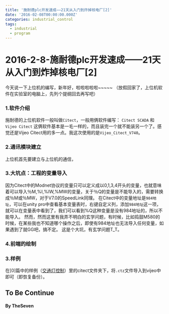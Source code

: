 ```yaml
---
title: '施耐德plc开发速成——21天从入门到炸掉核电厂[2]'
date: '2016-02-08T00:00:00.000Z'
categories: industrial_control
tags:
  - industrial
  - program
---
```


# 2016-2-8-施耐德plc开发速成——21天从入门到炸掉核电厂\[2\]

今天说一下上位机的编写，新年好，啦啦啦啦啦~~~~~ （放假回家了，上位机软件在实验室的电脑上，先列个提纲回去再写吧）

### 1.软件介绍

施耐德的上位机软件一般叫做`Citect`，一般用俩软件编写： `Citect SCADA` 和 `Vijeo Citect` 这俩软件基本是一毛一样的，而且装完一个就不能装另一个了。感觉还是Vijeo Citect用的多一点。我这次使用的是`Vijeo_Citect_V740`。

### 2.通讯模块建立

上位机首先要建立与上位机的通信，

### 3.大坑点：工程的变量导入

因为Citect中的Modnet协议的变量只可以定义成以0,1,3,4开头的变量，也就意味着可以导入％M,%I,%IW,%MW的变量，关于％Q的变量是不能导入的，需要转换成％M或％MW，对于V7.0的SpeedLink同理。 在Citect中的变量地址是`984地址`，可以在unity pro中查看基本变量表时，右键自定义列，添加`984地址`这一项，就可以在变量表中看到了，我们可以看到%Q这种变量是没有984地址的，所以不能导入。 然而，然而这里有我弄不明白的玄学问题，有时候，比如捣鼓M580的时候，在某些我也不知道哪个操作之后，即使有984地址也无法导入任何变量，如果遇到了就GG吧，搞不定。 这是个大坑，有玄学问题T\_T。

### 4.前端的绘制

### 3.样例

在\[0\]篇中的样例（[交通灯控制](/file/quantum_demo.zip)）里的citect文件夹下，将`.ctz`文件导入到vijeo中即可（即恢复备份）。

## To Be Continue

#### By TheSeven

